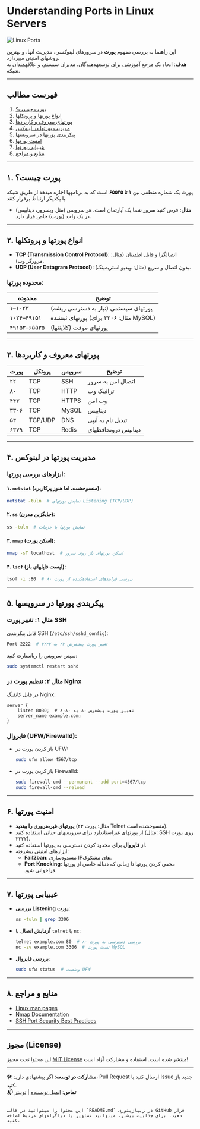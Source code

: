 # Understanding Ports in Linux Servers

![Linux Ports](https://via.placeholder.com/1200x400?text=Linux+Server+Ports+Guide)

این راهنما به بررسی مفهوم **پورت** در سرورهای لینوکسی، مدیریت آنها، و بهترین روشهای امنیتی میپردازد.  
**هدف**: ایجاد یک مرجع آموزشی برای توسعهدهندگان، مدیران سیستم، و علاقهمندان به شبکه.

---

## فهرست مطالب
1. [پورت چیست؟](#۱-پورت-چیست)  
2. [انواع پورتها و پروتکلها](#۲-انواع-پورتها-و-پروتکلها)  
3. [پورتهای معروف و کاربردها](#۳-پورتهای-معروف-و-کاربردها)  
4. [مدیریت پورتها در لینوکس](#۴-مدیریت-پورتها-در-لینوکس)  
5. [پیکربندی پورتها در سرویسها](#۵-پیکربندی-پورتها-در-سرویسها)  
6. [امنیت پورتها](#۶-امنیت-پورتها)  
7. [عیبیابی پورتها](#۷-عیبیابی-پورتها)  
8. [منابع و مراجع](#۸-منابع-و-مراجع)  

---

## ۱. پورت چیست؟
پورت یک شماره منطقی بین **۱ تا ۶۵۵۳۵** است که به برنامهها اجازه میدهد از طریق شبکه با یکدیگر ارتباط برقرار کنند.  
- **مثال**: فرض کنید سرور شما یک آپارتمان است. هر سرویس (مثل وبسرور، دیتابیس) در یک واحد (پورت) خاص قرار دارد.

---

## ۲. انواع پورتها و پروتکلها
- **TCP (Transmission Control Protocol)**: اتصالگرا و قابل اطمینان (مثال: مرورگر وب).  
- **UDP (User Datagram Protocol)**: بدون اتصال و سریع (مثال: ویدیو استریمینگ).  

### محدوده پورتها:
| محدوده       | توضیح                     |
|--------------|---------------------------|
| ۱–۱۰۲۳      | پورتهای سیستمی (نیاز به دسترسی ریشه) |
| ۱۰۲۴–۴۹۱۵۱  | پورتهای ثبتشده (مثال: ۳۳۰۶ برای MySQL) |
| ۴۹۱۵۲–۶۵۵۳۵ | پورتهای موقت (کلاینتها) |

---

## ۳. پورتهای معروف و کاربردها
| پورت | پروتکل | سرویس               | توضیح                  |
|------|---------|---------------------|------------------------|
| ۲۲   | TCP     | SSH                 | اتصال امن به سرور     |
| ۸۰   | TCP     | HTTP                | ترافیک وب             |
| ۴۴۳  | TCP     | HTTPS               | وب امن                |
| ۳۳۰۶ | TCP     | MySQL               | دیتابیس              |
| ۵۳   | TCP/UDP | DNS                 | تبدیل نام به آیپی     |
| ۶۳۷۹ | TCP     | Redis               | دیتابیس درونحافظهای |

---

## ۴. مدیریت پورتها در لینوکس

### ابزارهای بررسی پورتها:
#### ۱. **`netstat`** (منسوخشده، اما هنوز پرکاربرد):
```bash
netstat -tuln  # نمایش پورتهای Listening (TCP/UDP)
```

#### ۲. **`ss`** (جایگزین مدرن):
```bash
ss -tuln  # نمایش پورتها با جزییات
```

#### ۳. **`nmap`** (اسکن پورت):
```bash
nmap -sT localhost  # اسکن پورتهای باز روی سرور
```

#### ۴. **`lsof`** (لیست فایلهای باز):
```bash
lsof -i :80  # بررسی فرایندهای استفادهکننده از پورت ۸۰
```

---

## ۵. پیکربندی پورتها در سرویسها

### مثال ۱: تغییر پورت SSH
فایل پیکربندی SSH (`/etc/ssh/sshd_config`):
```bash
Port 2222  # تغییر پورت پیشفرض ۲۲ به ۲۲۲۲
```
سپس سرویس را ریاستارت کنید:
```bash
sudo systemctl restart sshd
```

### مثال ۲: تنظیم پورت در Nginx
در فایل کانفیگ Nginx:
```nginx
server {
    listen 8080;  # تغییر پورت پیشفرض ۸۰ به ۸۰۸۰
    server_name example.com;
}
```

### فایروال (UFW/Firewalld):
- باز کردن پورت در UFW:
  ```bash
  sudo ufw allow 4567/tcp
  ```
- باز کردن پورت در Firewalld:
  ```bash
  sudo firewall-cmd --permanent --add-port=4567/tcp
  sudo firewall-cmd --reload
  ```

---

## ۶. امنیت پورتها
- **پورتهای غیرضروری را ببندید** (مثال: پورت ۲۳ Telnet منسوخشده است).
- از پورتهای غیراستاندارد برای سرویسهای حیاتی استفاده کنید (مثال: SSH روی پورت ۲۲۲۲).
- از **فایروال** برای محدود کردن دسترسی به پورتها استفاده کنید.
- ابزارهای امنیتی پیشرفته:
  - **Fail2ban**: مسدودسازی IPهای مشکوک.
  - **Port Knocking**: مخفی کردن پورتها تا زمانی که دنباله خاصی از پورتها فراخوانی شود.

---

## ۷. عیبیابی پورتها
- **بررسی Listening پورت**:
  ```bash
  ss -tuln | grep 3306
  ```
- **آزمایش اتصال** با `telnet` یا `nc`:
  ```bash
  telnet example.com 80  # بررسی دسترسی به پورت ۸۰
  nc -zv example.com 3306  # تست پورت MySQL
  ```
- **بررسی فایروال**:
  ```bash
  sudo ufw status  # وضعیت UFW
  ```

---

## ۸. منابع و مراجع
- [Linux man pages](https://man7.org/linux/man-pages/)  
- [Nmap Documentation](https://nmap.org/docs.html)  
- [SSH Port Security Best Practices](https://www.ssh.com/academy/ssh/port)  

---

## مجوز (License)
این محتوا تحت مجوز [MIT License](LICENSE) منتشر شده است. استفاده و مشارکت آزاد است!

---

🛠️ **مشارکت در توسعه**: اگر پیشنهادی دارید، Pull Request ارسال کنید یا Issue جدید باز کنید.  
📬 **تماس**: [ایمیل نویسنده](mailto:example@domain.com) | [توییتر](https://twitter.com/example)

```

این محتوا را میتوانید در قالب `README.md` در ریپازیتوری GitHub قرار دهید. برای جذابیت بیشتر، میتوانید تصاویر یا دیاگرامهای مرتبط اضافه کنید.
